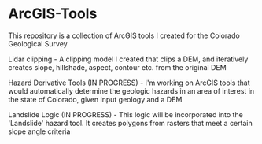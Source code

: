 # ArcGIS-Tools
This repository is a collection of ArcGIS tools I created for the Colorado Geological Survey

Lidar clipping - A clipping model I created that clips a DEM, and iteratively creates slope, hillshade, aspect, contour etc. from the original DEM

Hazard Derivative Tools (IN PROGRESS) - I'm working on ArcGIS tools that would automatically determine the geologic hazards in an area of interest in the state of Colorado, given input geology and a DEM

Landslide Logic (IN PROGRESS) - This logic will be incorporated into the 'Landslide' hazard tool. It creates polygons from rasters that meet a certain slope angle criteria
